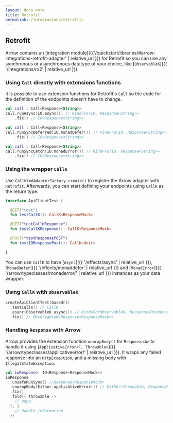 ```yaml
---
layout: docs-core
title: Retrofit
permalink: /integrations/retrofit/
---
```


## Retrofit




Arrow contains an [integration module]({{'/quickstart/libraries/#arrow-integrations-retrofit-adapter' | relative_url }}) for Retrofit so you can use any synchronous or asynchronous datatype of your choice, like [`ObservableK`]({{ '/integrations/rx2' | relative_url }}).


### Using `Call` directly with extensions functions

It is possible to use extension functions for Retrofit's `Call` so the code for the definition of the endpoints doesn't have to change.

```kotlin
val call : Call<Response<String>>
call.runAsync(IO.async()) // Kind<ForIO, Response<String>>
    .fix() // IO<Response<String>> 		    
```

```kotlin
val call : Call<Response<String>>
call.runSyncDeferred(IO.monadDefer()) // Kind<ForIO, Response<String>>
    .fix() // IO<Response<String>> 		    
```

```kotlin
val call : Call<Response<String>>
call.runSyncCatch(IO.monadError()) // Kind<ForIO, Response<String>>
    .fix() // IO<Response<String>> 		    
```

### Using the wrapper `CallK`

Use `CallKindAdapterFactory.create()` to register the Arrow adapter with `Retrofit`. Afterwards, you can start defining your endpoints using `CallK` as the return type:

```kotlin
interface ApiClientTest {

  @GET("test")
  fun testCallK(): CallK<ResponseMock>

  @GET("testCallKResponse")
  fun testCallKResponse(): CallK<ResponseMock>

  @POST("testResponsePOST")
  fun testIOResponsePost(): CallK<Unit>

}
```

You can use `CallK` to have [`Async`]({{ '/effects/async' | relative_url }}), [`MonadDefer`]({{ '/effects/monaddefer' | relative_url }}) and [`MonadError`]({{ '/arrow/typeclasses/monaderror/' | relative_url }}) instances as your data wrapper.

### Using `CallK` with `ObservableK`

```kotlin
createApiClientTest(baseUrl)
  .testCallK() // CallK
  .async(ObservableK.async()) // Kind<ForObservableK, Response<ResponseMock>>
  .fix() // ObservableK<Response<ResponseMock>>
```

### Handling `Response` with Arrow

Arrow provides the extension function `unwrapBody()` for `Response<A>` to handle it using [`ApplicativeError<F, Throwable>`]({{ '/arrow/typeclasses/applicativeerror/' | relative_url }}). It wraps any failed response into an `HttpException`, and a missing body with `IllegalStateException`.

```kotlin
val ioResponse: IO<Response<ResponseMock>>
ioResponse
  .unsafeRunSync() //Response<ResponseMock>
  .unwrapBody(Either.applicativeError()) // Either<Throwable, ResponseMock>
  .fix()
  .fold({ throwable ->
    // Oops!
  }, {
    // Handle information
  })
```

